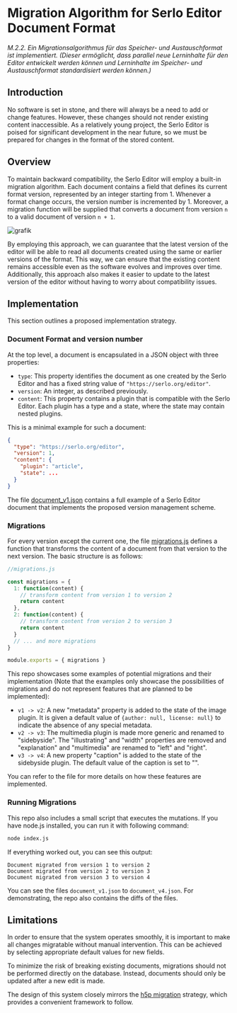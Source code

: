 # Migration Algorithm for Serlo Editor Document Format

*M.2.2. Ein Migrationsalgorithmus für das Speicher- und Austauschformat ist implementiert. (Dieser ermöglicht, dass parallel neue Lerninhalte für den Editor entwickelt werden können und Lerninhalte im Speicher- und Austauschformat standardisiert werden können.)*

## Introduction

No software is set in stone, and there will always be a need to add or change features. However, these changes should not render existing content inaccessible. As a relatively young project, the Serlo Editor is poised for significant development in the near future, so we must be prepared for changes in the format of the stored content.

## Overview

To maintain backward compatibility, the Serlo Editor will employ a built-in migration algorithm. Each document contains a field that defines its current format version, represented by an integer starting from 1. Whenever a format change occurs, the version number is incremented by 1. Moreover, a migration function will be supplied that converts a document from version `n` to a valid document of version `n + 1`.

![grafik](https://user-images.githubusercontent.com/13507950/217207637-208e27cf-e7c5-4ee9-ac12-dc7055ce9743.png)

By employing this approach, we can guarantee that the latest version of the editor will be able to read all documents created using the same or earlier versions of the format. This way, we can ensure that the existing content remains accessible even as the software evolves and improves over time. Additionally, this approach also makes it easier to update to the latest version of the editor without having to worry about compatibility issues.

## Implementation

This section outlines a proposed implementation strategy.

### Document Format and version number

At the top level, a document is encapsulated in a JSON object with three properties:

- `type`: This property identifies the document as one created by the Serlo Editor and has a fixed string value of `"https://serlo.org/editor"`.
- `version`: An integer, as described previously.
- `content`: This property contains a plugin that is compatible with the Serlo Editor. Each plugin has a type and a state, where the state may contain nested plugins.

This is a minimal example for such a document:

```json
{
  "type": "https://serlo.org/editor",
  "version": 1,
  "content": {
    "plugin": "article",
    "state": ...
  }
}
```

The file [document_v1.json](https://github.com/serlo/lenabi-migration-algorithm/blob/49599f2d33d087200b9006b3d45e61d610b13e32/document_v1.json) contains a full example of a Serlo Editor document that implements the proposed version management scheme.


### Migrations

For every version except the current one, the file [migrations.js](https://github.com/serlo/lenabi-migration-algorithm/blob/main/migrations.js) defines a function that transforms the content of a document from that version to the next version. The basic structure is as follows:

```js
//migrations.js

const migrations = {
  1: function(content) {
    // transform content from version 1 to version 2
    return content
  },
  2: function(content) {
    // transform content from version 2 to version 3
    return content
  }
  // ... and more migrations
}

module.exports = { migrations }
```

This repo showcases some examples of potential migrations and their implementation (Note that the examples only showcase the possibilities of migrations and do not represent features that are planned to be implemented):

- `v1 -> v2`: A new "metadata" property is added to the state of the image plugin. It is given a default value of `{author: null, license: null}` to indicate the absence of any special metadata.
- `v2 -> v3`: The multimedia plugin is made more generic and renamed to "sidebyside". The "illustrating" and "width" properties are removed and "explanation" and "multimedia" are renamed to "left" and "right".
- `v3 -> v4`:  A new property "caption" is added to the state of the sidebyside plugin. The default value of the caption is set to "".

You can refer to the file for more details on how these features are implemented.

### Running Migrations

This repo also includes a small script that executes the mutations. If you have node.js installed, you can run it with following command:

```sh
node index.js
```

If everything worked out, you can see this output:

```
Document migrated from version 1 to version 2
Document migrated from version 2 to version 3
Document migrated from version 3 to version 4
```

You can see the files `document_v1.json` to `document_v4.json`. For demonstrating, the repo also contains the diffs of the files.

## Limitations

In order to ensure that the system operates smoothly, it is important to make all changes migratable without manual intervention. This can be achieved by selecting appropriate default values for new fields.

To minimize the risk of breaking existing documents, migrations should not be performed directly on the database. Instead, documents should only be updated after a new edit is made.

The design of this system closely mirrors the [h5p migration](https://h5p.org/documentation/developers/content-upgrade) strategy, which provides a convenient framework to follow.
